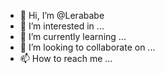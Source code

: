 - 👋 Hi, I’m @Lerababe
- 👀 I’m interested in ...
- 🌱 I’m currently learning ...
- 💞️ I’m looking to collaborate on ...
- 📫 How to reach me ...

<!---
Lerababe/Lerababe is a ✨ special ✨ repository because its `README.md` (this file) appears on your GitHub profile.
You can click the Preview link to take a look at your changes.
--->
